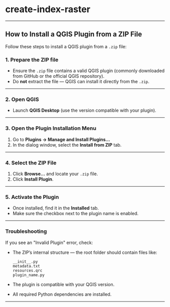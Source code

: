 # create-index-raster

---

## How to Install a QGIS Plugin from a ZIP File

Follow these steps to install a QGIS plugin from a `.zip` file:

### **1. Prepare the ZIP file**

* Ensure the `.zip` file contains a valid QGIS plugin (commonly downloaded from GitHub or the official QGIS repository).
* Do **not** extract the file — QGIS can install it directly from the `.zip`.

---

### **2. Open QGIS**

* Launch **QGIS Desktop** (use the version compatible with your plugin).

---

### **3. Open the Plugin Installation Menu**

1. Go to **Plugins → Manage and Install Plugins...**
2. In the dialog window, select the **Install from ZIP** tab.

---

### **4. Select the ZIP File**

1. Click **Browse...** and locate your `.zip` file.
2. Click **Install Plugin**.

---

### **5. Activate the Plugin**

* Once installed, find it in the **Installed** tab.
* Make sure the checkbox next to the plugin name is enabled.

---

### **Troubleshooting**

If you see an "Invalid Plugin" error, check:

* The ZIP’s internal structure — the root folder should contain files like:

  ```
  __init__.py
  metadata.txt
  resources.qrc
  plugin_name.py
  ```
* The plugin is compatible with your QGIS version.
* All required Python dependencies are installed.

---

